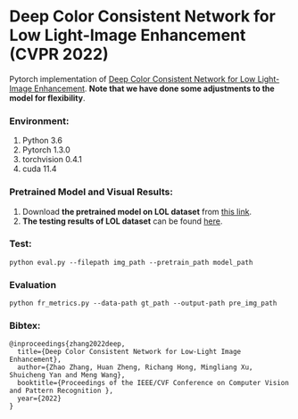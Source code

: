 # Deep Color Consistent Network for Low Light-Image Enhancement (CVPR 2022)

Pytorch implementation of [Deep Color Consistent Network for Low Light-Image Enhancement](https://openaccess.thecvf.com/content/CVPR2022/papers/Zhang_Deep_Color_Consistent_Network_for_Low-Light_Image_Enhancement_CVPR_2022_paper.pdf).
**Note that we have done some adjustments to the model for flexibility**.

### Environment:
1. Python 3.6 
2. Pytorch 1.3.0
3. torchvision 0.4.1
4. cuda 11.4

### Pretrained Model and Visual Results: 
1) Download **the pretrained model on LOL dataset** from [this link](https://drive.google.com/u/0/uc?id=134wM6wz0GdC6QXaeyrtQy6tyHpuRZ8Jp&export=download). 
2) **The testing results of LOL dataset** can be found [here](https://github.com/Ian0926/DCC-Net/tree/main/results).

### Test:
`python eval.py --filepath img_path --pretrain_path model_path`

### Evaluation
`python fr_metrics.py --data-path gt_path --output-path pre_img_path`

### Bibtex:
```
@inproceedings{zhang2022deep,
  title={Deep Color Consistent Network for Low-Light Image Enhancement},
  author={Zhao Zhang, Huan Zheng, Richang Hong, Mingliang Xu, Shuicheng Yan and Meng Wang},
  booktitle={Proceedings of the IEEE/CVF Conference on Computer Vision and Pattern Recognition },
  year={2022}
}
```
